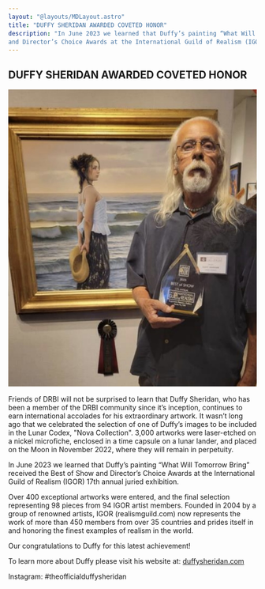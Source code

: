 ```yaml
---
layout: "@layouts/MDLayout.astro"
title: "DUFFY SHERIDAN AWARDED COVETED HONOR"
description: "In June 2023 we learned that Duffy’s painting “What Will Tomorrow Bring” received the Best of Show
and Director’s Choice Awards at the International Guild of Realism (IGOR) 17th annual juried exhibition."
---
```


## DUFFY SHERIDAN AWARDED COVETED HONOR

![Duffy Sheridan](./../history/_duffy.jpg)

Friends of DRBI will not be surprised to learn that Duffy Sheridan, who has been a member of the DRBI
community since it’s inception, continues to earn international accolades for his extraordinary artwork.
It wasn’t long ago that we celebrated the selection of one of Duffy’s images to be included in the Lunar
Codex, "Nova Collection". 3,000 artworks were laser-etched on a nickel microfiche, enclosed in a time
capsule on a lunar lander, and placed on the Moon in November 2022, where they will remain in
perpetuity.

In June 2023 we learned that Duffy’s painting “What Will Tomorrow Bring” received the Best of Show
and Director’s Choice Awards at the International Guild of Realism (IGOR) 17th annual juried exhibition.

Over 400 exceptional artworks were entered, and the final selection representing 98 pieces from 94
IGOR artist members. Founded in 2004 by a group of renowned artists, IGOR (realismguild.com) now
represents the work of more than 450 members from over 35 countries and prides itself in and
honoring the finest examples of realism in the world.

Our congratulations to Duffy for this latest achievement!

To learn more about Duffy please visit his website at: [duffysheridan.com](https://duffysheridan.com)

Instagram: #theofficialduffysheridan


<style>
  .prose img {
    display: block;
    max-width: 500px;
    max-height: 300px;
    width: auto; /* Ensures the image maintains its aspect ratio */
    height: auto; /* Ensures the image maintains its aspect ratio */
    margin-left: auto;
    margin-right: auto;
    border-radius: 8px;
    border-right: 4px solid #ccc;
    box-shadow: 0 4px 6px rgba(0, 0, 0, 0.1);
  }
</style>
